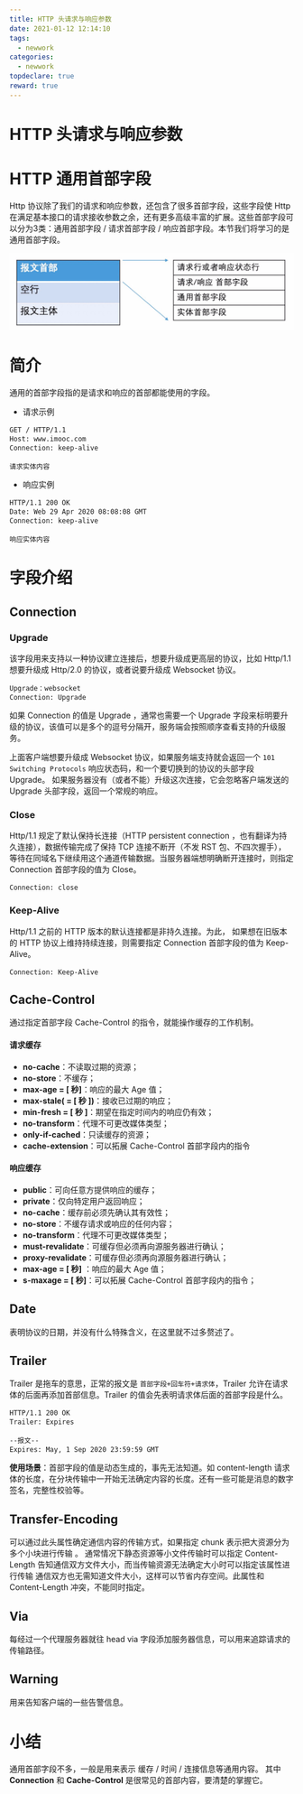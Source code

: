 ```yaml
---
title: HTTP 头请求与响应参数
date: 2021-01-12 12:14:10
tags:
  - newwork
categories:
  - newwork
topdeclare: true
reward: true
---
```

# HTTP 头请求与响应参数

# HTTP 通用首部字段

Http 协议除了我们的请求和响应参数，还包含了很多首部字段，这些字段使 Http 在满足基本接口的请求接收参数之余，还有更多高级丰富的扩展。这些首部字段可以分为3类：通用首部字段 / 请求首部字段 / 响应首部字段。本节我们将学习的是通用首部字段。

![image-20201201200212091](HTTP_HEADER_/image-20201201200212091.png)

#  简介

通用的首部字段指的是请求和响应的首部都能使用的字段。

- 请求示例

```http
GET / HTTP/1.1
Host: www.imooc.com
Connection: keep-alive

请求实体内容

```

- 响应实例

```http
HTTP/1.1 200 OK
Date: Web 29 Apr 2020 08:08:08 GMT
Connection: keep-alive

响应实体内容

```

# 字段介绍

## Connection

### Upgrade

该字段用来支持以一种协议建立连接后，想要升级成更高层的协议，比如 Http/1.1 想要升级成 Http/2.0 的协议，或者说要升级成 Websocket 协议。

```http
Upgrade：websocket
Connection: Upgrade
```

如果 Connection 的值是 Upgrade ，通常也需要一个 Upgrade 字段来标明要升级的协议，该值可以是多个的逗号分隔开，服务端会按照顺序查看支持的升级服务。

上面客户端想要升级成 Websocket 协议，如果服务端支持就会返回一个 `101 Switching Protocols` 响应状态码，和一个要切换到的协议的头部字段 Upgrade。 如果服务器没有（或者不能）升级这次连接，它会忽略客户端发送的 Upgrade 头部字段，返回一个常规的响应。

### Close

Http/1.1 规定了默认保持长连接（HTTP persistent connection ，也有翻译为持久连接），数据传输完成了保持 TCP 连接不断开（不发 RST 包、不四次握手），等待在同域名下继续用这个通道传输数据。当服务器端想明确断开连接时，则指定 Connection 首部字段的值为 Close。

```http
Connection: close
```

### Keep-Alive

Http/1.1 之前的 HTTP 版本的默认连接都是非持久连接。为此， 如果想在旧版本的 HTTP 协议上维持持续连接，则需要指定 Connection 首部字段的值为 Keep-Alive。

```http
Connection: Keep-Alive
```

## Cache-Control

通过指定首部字段 Cache-Control 的指令，就能操作缓存的工作机制。

#### 请求缓存

- **no-cache**：不读取过期的资源；
- **no-store**：不缓存；
- **max-age = [ 秒]**：响应的最大 Age 值；
- **max-stale( = [ 秒 ])**：接收已过期的响应；
- **min-fresh = [ 秒 ]**：期望在指定时间内的响应仍有效；
- **no-transform**：代理不可更改媒体类型；
- **only-if-cached**：只读缓存的资源；
- **cache-extension**：可以拓展 Cache-Control 首部字段内的指令

#### 响应缓存

- **public**：可向任意方提供响应的缓存；
- **private**：仅向特定用户返回响应；
- **no-cache**：缓存前必须先确认其有效性；
- **no-store**：不缓存请求或响应的任何内容；
- **no-transform**：代理不可更改媒体类型；
- **must-revalidate**：可缓存但必须再向源服务器进行确认；
- **proxy-revalidate**：可缓存但必须再向源服务器进行确认；
- **max-age = [ 秒]** ：响应的最大 Age 值；
- **s-maxage = [ 秒]**：可以拓展 Cache-Control 首部字段内的指令；

## Date

表明协议的日期，并没有什么特殊含义，在这里就不过多赘述了。

##  Trailer

Trailer 是拖车的意思，正常的报文是 `首部字段+回车符+请求体`，Trailer 允许在请求体的后面再添加首部信息。Trailer 的值会先表明请求体后面的首部字段是什么。

```shell
HTTP/1.1 200 OK
Trailer: Expires

--报文--
Expires: May, 1 Sep 2020 23:59:59 GMT
```

**使用场景**：首部字段的值是动态生成的，事先无法知道。如 content-length 请求体的长度，在分块传输中一开始无法确定内容的长度。还有一些可能是消息的数字签名，完整性校验等。

## Transfer-Encoding

可以通过此头属性确定通信内容的传输方式，如果指定 chunk 表示把大资源分为多个小块进行传输 。
通常情况下静态资源等小文件传输时可以指定 Content-Length 告知通信双方文件大小，而当传输资源无法确定大小时可以指定该属性进行传输
通信双方也无需知道文件大小，这样可以节省内存空间。此属性和 Content-Length 冲突，不能同时指定。

## Via

每经过一个代理服务器就往 head via 字段添加服务器信息，可以用来追踪请求的传输路径。

## Warning

用来告知客户端的一些告警信息。

# 小结

通用首部字段不多，一般是用来表示 缓存 / 时间 / 连接信息等通用内容。 其中 **Connection** 和 **Cache-Control** 是很常见的首部内容，要清楚的掌握它。